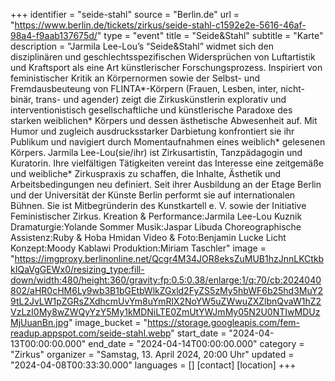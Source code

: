 +++
identifier = "seide-stahl"
source = "Berlin.de"
url = "https://www.berlin.de/tickets/zirkus/seide-stahl-c1592e2e-5616-46af-98a4-f9aab137675d/"
type = "event"
title = "Seide&Stahl"
subtitle = "Karte"
description = "Jarmila Lee-Lou’s “Seide&Stahl” widmet sich den disziplinären und geschlechtsspezifischen Widersprüchen von Luftartistik und Kraftsport als eine Art künstlerischer Forschungsprozess.
Inspiriert von feministischer Kritik an Körpernormen sowie der Selbst- und Fremdausbeuteung von FLINTA*-Körpern (Frauen, Lesben, inter, nicht-binär, trans- und agender) zeigt die Zirkuskünstlerin explorativ und interventionistisch gesellschaftliche und künstlerische Paradoxe des starken weiblichen* Körpers und dessen ästhetische Abwesenheit auf. Mit Humor und zugleich ausdrucksstarker Darbietung konfrontiert sie ihr Publikum und navigiert durch Momentaufnahmen eines weiblich* gelesenen Körpers.
Jarmila Lee-Lou(sie/ihr) ist Zirkusartistin, Tanzpädagogin und Kuratorin. Ihre vielfältigen Tätigkeiten vereint das Interesse eine zeitgemäße und weibliche* Zirkuspraxis zu schaffen, die Inhalte, Ästhetik und Arbeitsbedingungen neu definiert. Seit ihrer Ausbildung an der Etage Berlin und der Universität der Künste Berlin performt sie auf internationalen Bühnen. Sie ist Mitbegründerin des Kunstkartell e. V. sowie der Initiative Feministischer Zirkus.
Kreation & Performance:Jarmila Lee-Lou Kuznik
Dramaturgie:Yolande Sommer
Musik:Jaspar Libuda
Choreographische Assistenz:Ruby & Hoba Hmidan
Video & Foto:Benjamin Lucke
Licht Konzept:Moody Kablawi
Produktion:Miriam Taschler"
image = "https://imgproxy.berlinonline.net/Qcgr4M34JOR8eksZuMUB1hzJnnLKCtkbkIQaVgGEWx0/resizing_type:fill-down/width:480/height:360/gravity:fp:0.5:0.38/enlarge:1/q:70/cb:2024040802/aHR0cHM6Ly9wb3B1bGEtbWlkZGxld2FyZS5zMy5hbWF6b25hd3MuY29tL2JvLW1pZGRsZXdhcmUvYm8uYmRlX2NoYW5uZWwuZXZlbnQvaW1hZ2VzLzI0My8wZWQyYzY5My1kMDNiLTE0ZmUtYWJmMy05N2U0NTIwMDUzMjUuanBn.jpg"
image_bucket = "https://storage.googleapis.com/fem-readup.appspot.com/seide-stahl.webp"
start_date = "2024-04-13T00:00:00.000"
end_date = "2024-04-14T00:00:00.000"
category = "Zirkus"
organizer = "Samstag, 13. April 2024, 20:00 Uhr"
updated = "2024-04-08T00:33:30.000"
languages = []
[contact]
[location]
+++